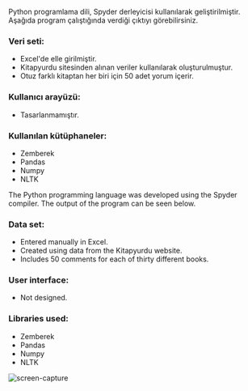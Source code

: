 Python programlama dili, Spyder derleyicisi kullanılarak geliştirilmiştir. Aşağıda program çalıştığında verdiği çıktıyı görebilirsiniz.

### Veri seti:

- Excel'de elle girilmiştir.
- Kitapyurdu sitesinden alınan veriler kullanılarak oluşturulmuştur.
- Otuz farklı kitaptan her biri için 50 adet yorum içerir.
  
### Kullanıcı arayüzü:

- Tasarlanmamıştır.
  
### Kullanılan kütüphaneler:

- Zemberek
- Pandas
- Numpy
- NLTK

The Python programming language was developed using the Spyder compiler. The output of the program can be seen below.

### Data set:

- Entered manually in Excel.
- Created using data from the Kitapyurdu website.
- Includes 50 comments for each of thirty different books.
  
### User interface:

- Not designed.

### Libraries used:

- Zemberek
- Pandas
- Numpy
- NLTK

![screen-capture](https://user-images.githubusercontent.com/33496795/94364380-7bcb0680-00d1-11eb-8e07-68ed3de79567.gif)
